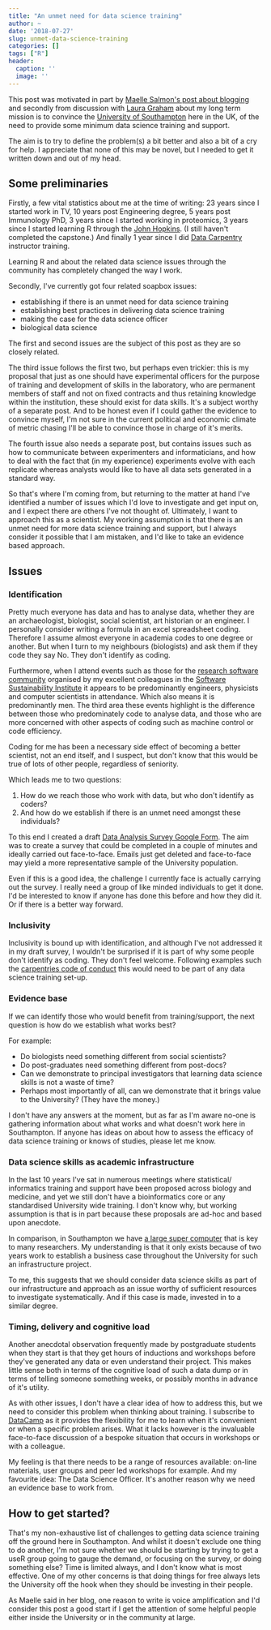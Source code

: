 ```yaml
---
title: "An unmet need for data science training"
author: ~
date: '2018-07-27'
slug: unmet-data-science-training
categories: []
tags: ["R"]
header:
  caption: ''
  image: ''
---
```


This post was motivated in part by 
[Maelle Salmon's post about blogging](https://masalmon.eu/2018/07/16/soapbox/) 
and secondly from discussion with [Laura Graham](http://laurajanegraham.github.io/) about my long term mission is to convince the [University of 
Southampton](https://www.southampton.ac.uk/) here in the UK, of the need to provide some 
minimum data science training and support.

The aim is to try to define the problem(s) a bit better and also a bit of a cry for help. I appreciate that none of this may be novel, but I needed to get
it written down and out of my head.

## Some preliminaries

Firstly, a few vital statistics about me at the time of writing: 23 years since I started work in TV, 10 years post Engineering degree, 5 years post Immunology PhD, 3 years since I started working in proteomics, 3 years since I started learning R through the [John Hopkins](https://www.coursera.org/specializations/jhu-data-science). (I still haven't completed the capstone.) 
And finally 1 year since I did [Data Carpentry](https://datacarpentry.org/) instructor training.

Learning R and about the related data science issues through the community has
completely changed the way I work. 

Secondly, I've currently got four related soapbox issues: 

+ establishing if there is an unmet need for data science training
+ establishing best practices in delivering data science training
+ making the case for the data science officer
+ biological data science

The first and second issues are the subject of this post as they are so
closely related. 

The third issue follows the first two, but perhaps even trickier: this is my 
proposal that just as 
one should have experimental officers for the purpose of training and 
development of skills in the laboratory, who are permanent members of staff and not on fixed contracts and thus retaining knowledge within the institution, these should exist for data skills. It's a subject 
worthy of a separate post. And to be honest even if I could gather the 
evidence to convince myself, I'm not sure in the current political and 
economic climate of metric chasing I'll be able to convince those in charge of
it's merits.

The fourth issue also needs a separate post, but contains issues such as how 
to communicate between experimenters and informaticians, and how to deal with
the fact that (in my experience) experiments evolve with each replicate whereas analysts would like to have all data sets generated in a standard way.

So that's where I'm coming from, but returning to the matter at hand I've 
identified a number of issues which I'd love to investigate and get input on, 
and I expect there are others I've not thought of. Ultimately, I want to 
approach this as a scientist. My working assumption is that there is an unmet 
need for more data science training and support, but I always consider it 
possible that I am mistaken, and I'd like to take an evidence based approach.

## Issues

### Identification

Pretty much everyone has data and has to analyse data, whether they are an 
archaeologist, biologist, social scientist, art historian or an engineer. I 
personally consider writing a formula in an excel spreadsheet coding. Therefore
I assume almost everyone in academia codes to one degree or another. But when 
I turn to my neighbours (biologists) and ask them if they code they say No. They don't identify as coding. 

Furthermore, when I attend events such as those for the [research software 
community](https://rsg.soton.ac.uk/research-software-community) organised by 
my excellent colleagues in the [Software Sustainability Institute](https://software.ac.uk/) it appears to be predominantly engineers, physicists 
and computer scientists in attendance. Which also means it is predominantly 
men. The third area these events highlight is the difference between those who
predominately code to analyse data, and those who are more concerned with other aspects of coding such as machine control or code efficiency.

Coding for me has been a necessary side effect of becoming a better scientist, 
not an end itself, and I suspect, but don't know that this would be true of 
lots of other people, regardless of seniority.

Which leads me to two questions:

1. How do we reach those who work with data, but who don't identify as coders?
2. And how do we establish if there is an unmet need amongst these individuals?

To this end I created a draft [Data Analysis Survey Google Form](https://goo.gl/forms/UdWHrKv0FSjWg1Lw2). The aim was to create a survey that could be 
completed in a couple of minutes and ideally carried out face-to-face. Emails
just get deleted and face-to-face may yield a more representative sample of the
University population.

Even if this is a good idea, the challenge I currently face is actually 
carrying out the survey. I really need a group of like minded individuals to get it done. I'd be interested to know if anyone has done this before and how
they did it. Or if there is a better way forward.

### Inclusivity

Inclusivity is bound up with identification, and although I've not addressed 
it in my draft survey, I wouldn't be surprised if it is part of why some people
don't identify as coding. They don't feel welcome. Following examples such the
[carpentries code of conduct](https://docs.carpentries.org/topic_folders/policies/code-of-conduct.html) this would need to be part of any data science
training set-up.

### Evidence base

If we can identify those who would benefit from 
training/support, the next question is how do we establish what works best?

For example:

+ Do biologists need something different from social scientists? 
+ Do post-graduates need something different from post-docs? 
+ Can we demonstrate to principal investigators that learning data science skills is not a waste of time? 
+ Perhaps most importantly of all, can we demonstrate that it brings value to the University? (They have the money.)

I don't have any answers at the moment, but as far as I'm aware no-one is gathering information about what works and what doesn't work here in Southampton. If anyone has ideas on about how to assess the efficacy of data
science training or knows of studies, please let me know.

### Data science skills as academic infrastructure

In the last 10 years I've sat in numerous meetings where statistical/
informatics training and support have been proposed across biology and 
medicine, and yet we still don't have a bioinformatics core or any
standardised University wide training. I don't know why, but working 
assumption is that is in part because these proposals are ad-hoc and based 
upon anecdote.

In comparison, in Southampton we have [a large super computer](https://www.southampton.ac.uk/isolutions/staff/iridis.page) that is key to 
many researchers. My understanding is that it only exists because of two years work to establish a business case throughout the University for such an infrastructure project.

To me, this suggests that we should consider data science skills as part of our infrastructure and approach as an issue worthy of sufficient resources to
investigate systematically. And if this case is made, invested in to a similar 
degree.

### Timing, delivery and cognitive load

Another anecdotal observation frequently made by postgraduate students when they start is that they get hours of inductions and workshops before they've 
generated any data or even understand their project. This makes little sense
both in terms of the cognitive load of such a data dump or in terms of telling 
someone something weeks, or possibly months in advance of it's utility.

As with other issues, I don't have a clear idea of how to address this, but
we need to consider this problem when thinking about training. I subscribe to
[DataCamp](https://www.datacamp.com/) as it provides the flexibility for me to
learn when it's convenient or when a specific problem arises. What it lacks 
however is the invaluable face-to-face discussion of a bespoke situation that occurs in workshops or with a colleague.

My feeling is that there needs to be a range of resources available: on-line 
materials, user groups and peer led workshops for example. And my favourite idea: The Data Science Officer. It's another reason why we need an evidence base to work from.

## How to get started?

That's my non-exhaustive list of challenges to getting data science training
off the ground here in Southampton. And whilst it doesn't exclude one thing to
do another, I'm not sure whether we should be starting by trying to get a useR
group going to gauge the demand, or focusing on the survey, or doing something 
else? Time is limited always, and I don't know what is most effective. One of 
my other concerns is that doing things for free always lets the University off 
the hook when they should be investing in their people. 

As Maelle said in her blog, one reason to write is voice amplification and I'd consider this post a good start if I get the attention of some helpful people either inside the University or in the community at large.
